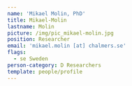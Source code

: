 ```yaml
---
name: 'Mikael Molin, PhD'
title: Mikael-Molin
lastname: Molin
picture: /img/pic_mikael-molin.jpg
position: Researcher
email: 'mikael.molin [at] chalmers.se'
flags:
  - se Sweden
person-category: D Researchers
template: people/profile
---
```


